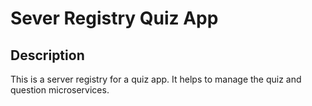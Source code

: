 # Sever Registry Quiz App

## Description

This is a server registry for a quiz app. It helps to manage the quiz and question microservices.

